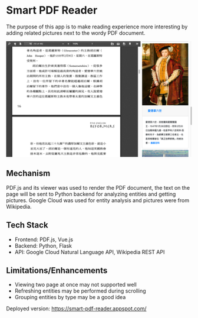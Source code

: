 # Smart PDF Reader

The purpose of this app is to make reading experience more interesting
by adding related pictures next to the wordy PDF document.

![](./demo.png)

## Mechanism

PDF.js and its viewer was used to render the PDF document, the text on the page will be sent to Python backend for analyzing entities and getting pictures.
Google Cloud was used for entity analysis and pictures were from Wikipedia.

## Tech Stack

* Frontend: PDF.js, Vue.js
* Backend: Python, Flask
* API: Google Cloud Natural Language API, Wikipedia REST API

## Limitations/Enhancements

* Viewing two page at once may not supported well
* Refreshing entities may be performed during scrolling
* Grouping entities by type may be a good idea

Deployed version: https://smart-pdf-reader.appspot.com/
